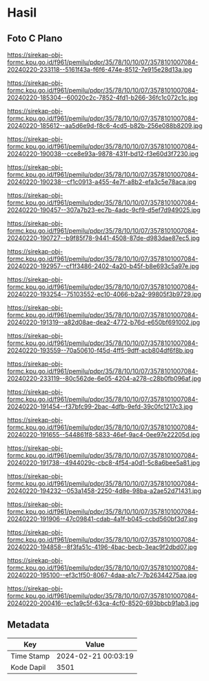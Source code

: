 # Hasil

## Foto C Plano

https://sirekap-obj-formc.kpu.go.id/f961/pemilu/pdpr/35/78/10/10/07/3578101007084-20240220-233118--5161f43a-f6f6-474e-8512-7e915e28d13a.jpg

https://sirekap-obj-formc.kpu.go.id/f961/pemilu/pdpr/35/78/10/10/07/3578101007084-20240220-185304--60020c2c-7852-4fd1-b266-36fc1c072c1c.jpg

https://sirekap-obj-formc.kpu.go.id/f961/pemilu/pdpr/35/78/10/10/07/3578101007084-20240220-185612--aa5d6e9d-f8c6-4cd5-b82b-256e088b8209.jpg

https://sirekap-obj-formc.kpu.go.id/f961/pemilu/pdpr/35/78/10/10/07/3578101007084-20240220-190038--cce8e93a-9878-431f-bd12-f3e60d3f7230.jpg

https://sirekap-obj-formc.kpu.go.id/f961/pemilu/pdpr/35/78/10/10/07/3578101007084-20240220-190238--cf1c0913-a455-4e7f-a8b2-efa3c5e78aca.jpg

https://sirekap-obj-formc.kpu.go.id/f961/pemilu/pdpr/35/78/10/10/07/3578101007084-20240220-190457--307a7b23-ec7b-4adc-9cf9-d5ef7d949025.jpg

https://sirekap-obj-formc.kpu.go.id/f961/pemilu/pdpr/35/78/10/10/07/3578101007084-20240220-190727--b9f85f78-9441-4508-87de-d983dae87ec5.jpg

https://sirekap-obj-formc.kpu.go.id/f961/pemilu/pdpr/35/78/10/10/07/3578101007084-20240220-192957--cf1f3486-2402-4a20-b45f-b8e693c5a97e.jpg

https://sirekap-obj-formc.kpu.go.id/f961/pemilu/pdpr/35/78/10/10/07/3578101007084-20240220-193254--75103552-ec10-4066-b2a2-99805f3b9729.jpg

https://sirekap-obj-formc.kpu.go.id/f961/pemilu/pdpr/35/78/10/10/07/3578101007084-20240220-191319--a82d08ae-dea2-4772-b76d-e650bf691002.jpg

https://sirekap-obj-formc.kpu.go.id/f961/pemilu/pdpr/35/78/10/10/07/3578101007084-20240220-193559--70a50610-f45d-4ff5-9dff-acb804df6f8b.jpg

https://sirekap-obj-formc.kpu.go.id/f961/pemilu/pdpr/35/78/10/10/07/3578101007084-20240220-233119--80c562de-6e05-4204-a278-c28b0fb096af.jpg

https://sirekap-obj-formc.kpu.go.id/f961/pemilu/pdpr/35/78/10/10/07/3578101007084-20240220-191454--f37bfc99-2bac-4dfb-9efd-39c0fc1217c3.jpg

https://sirekap-obj-formc.kpu.go.id/f961/pemilu/pdpr/35/78/10/10/07/3578101007084-20240220-191655--544861f8-5833-46ef-9ac4-0ee97e22205d.jpg

https://sirekap-obj-formc.kpu.go.id/f961/pemilu/pdpr/35/78/10/10/07/3578101007084-20240220-191738--4944029c-cbc8-4f54-a0d1-5c8a6bee5a81.jpg

https://sirekap-obj-formc.kpu.go.id/f961/pemilu/pdpr/35/78/10/10/07/3578101007084-20240220-194232--053a1458-2250-4d8e-98ba-a2ae52d71431.jpg

https://sirekap-obj-formc.kpu.go.id/f961/pemilu/pdpr/35/78/10/10/07/3578101007084-20240220-191906--47c09841-cdab-4a1f-b045-ccbd560bf3d7.jpg

https://sirekap-obj-formc.kpu.go.id/f961/pemilu/pdpr/35/78/10/10/07/3578101007084-20240220-194858--8f3fa51c-4196-4bac-becb-3eac9f2dbd07.jpg

https://sirekap-obj-formc.kpu.go.id/f961/pemilu/pdpr/35/78/10/10/07/3578101007084-20240220-195100--ef3c1f50-8067-4daa-a1c7-7b26344275aa.jpg

https://sirekap-obj-formc.kpu.go.id/f961/pemilu/pdpr/35/78/10/10/07/3578101007084-20240220-200416--ec1a9c5f-63ca-4cf0-8520-693bbcb91ab3.jpg


## Metadata

| Key        | Value               |
| ---------- | ------------------- |
| Time Stamp | 2024-02-21 00:03:19 |
| Kode Dapil | 3501                |



